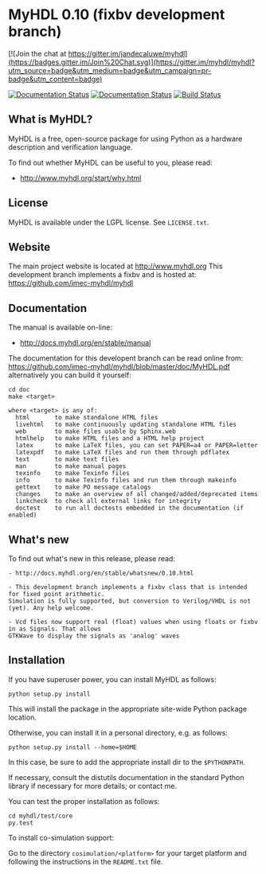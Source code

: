 MyHDL 0.10 (fixbv development branch)
=====================================

[![Join the chat at https://gitter.im/jandecaluwe/myhdl](https://badges.gitter.im/Join%20Chat.svg)](https://gitter.im/myhdl/myhdl?utm_source=badge&utm_medium=badge&utm_campaign=pr-badge&utm_content=badge)

[![Documentation Status](https://readthedocs.org/projects/myhdl/badge/?version=stable)](http://docs.myhdl.org/en/stable/manual)
[![Documentation Status](https://readthedocs.org/projects/myhdl/badge/?version=latest)](http://docs.myhdl.org/en/latest/manual)
[![Build Status](https://travis-ci.org/myhdl/myhdl.svg?branch=master)](https://travis-ci.org/myhdl/myhdl)

What is MyHDL?
--------------
MyHDL is a free, open-source package for using Python as a hardware
description and verification language.

To find out whether MyHDL can be useful to you, please read:

   - http://www.myhdl.org/start/why.html

License
-------
MyHDL is available under the LGPL license.  See ``LICENSE.txt``.

Website
-------
The main project website is located at http://www.myhdl.org
This development branch implements a fixbv and is hosted at: https://github.com/imec-myhdl/myhdl


Documentation
-------------
The manual is available on-line:

   - http://docs.myhdl.org/en/stable/manual

The documentation for this developent branch can be read online from: https://github.com/imec-myhdl/myhdl/blob/master/doc/MyHDL.pdf
alternatively you can build it yourself:

```
cd doc
make <target>

where <target> is any of:
  html       to make standalone HTML files
  livehtml   to make continuously updating standalone HTML files
  web        to make files usable by Sphinx.web
  htmlhelp   to make HTML files and a HTML help project
  latex      to make LaTeX files, you can set PAPER=a4 or PAPER=letter
  latexpdf   to make LaTeX files and run them through pdflatex
  text       to make text files
  man        to make manual pages
  texinfo    to make Texinfo files
  info       to make Texinfo files and run them through makeinfo
  gettext    to make PO message catalogs
  changes    to make an overview of all changed/added/deprecated items
  linkcheck  to check all external links for integrity
  doctest    to run all doctests embedded in the documentation (if enabled)
```

What's new
----------
To find out what's new in this release, please read:


    - http://docs.myhdl.org/en/stable/whatsnew/0.10.html

    - This development branch implements a fixbv class that is intended for fixed point arithmetic.
    Simulation is fully supported, but conversion to Verilog/VHDL is not (yet). Any help welcome.

    - Vcd files now support real (float) values when using floats or fixbv in as Signals. That allows 
    GTKWave to display the signals as 'analog' waves


Installation
------------
If you have superuser power, you can install MyHDL as follows:

```
python setup.py install
```

This will install the package in the appropriate site-wide Python
package location.

Otherwise, you can install it in a personal directory, e.g. as
follows:

```
python setup.py install --home=$HOME
```

In this case, be sure to add the appropriate install dir to the
``$PYTHONPATH``.

If necessary, consult the distutils documentation in the standard
Python library if necessary for more details;
or contact me.

You can test the proper installation as follows:

```
cd myhdl/test/core
py.test
```

To install co-simulation support:

Go to the directory ``cosimulation/<platform>`` for your target platform
and following the instructions in the ``README.txt`` file.
